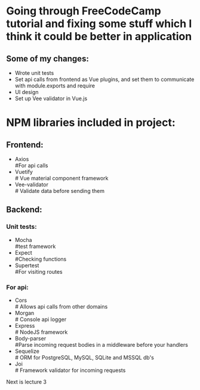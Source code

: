 <h1>Going through FreeCodeCamp tutorial and fixing some stuff which I think it could be better in application</h1>

<h2>Some of my changes:</h2>
<ul>
<li>Wrote unit tests</li>
<li>Set api calls from frontend as Vue plugins, and set them to communicate with module.exports and require</li>
<li>UI design</li>
<li>Set up Vee validator in Vue.js</li>
</ul>


<h1>NPM libraries included in project:</h1>

<h2>Frontend:</h2>
<ul>
<li>Axios</li> #For api calls
<li>Vuetify</li> # Vue material component framework
<li>Vee-validator</li> # Validate data before sending them
</ul>

<h2>Backend:</h2>

<h3>Unit tests:</h1>
<ul>
<li>Mocha</li> #test framework
<li>Expect</li> #Checking functions
<li>Supertest</li> #For visiting routes
</ul>

<h3>For api:</h3>
<ul>
<li>Cors</li> # Allows api calls from other domains
<li>Morgan</li> # Console api logger
<li>Express</li> # NodeJS framework
<li>Body-parser</li> #Parse incoming request bodies in a middleware before your handlers
<li>Sequelize</li> # ORM for PostgreSQL, MySQL, SQLite and MSSQL  db's
<li>Joi</li> # Framework validator for incoming requests
</ul>

Next is lecture 3